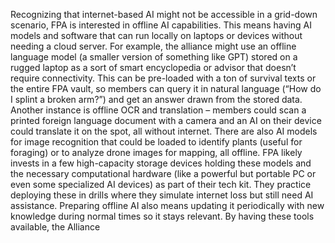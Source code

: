 Recognizing that internet-based AI might not be accessible in a grid-down scenario, FPA is interested in offline AI capabilities. This means having AI models and software that can run locally on laptops or devices without needing a cloud server. For example, the alliance might use an offline language model (a smaller version of something like GPT) stored on a rugged laptop as a sort of smart encyclopedia or advisor that doesn’t require connectivity. This can be pre-loaded with a ton of survival texts or the entire FPA vault, so members can query it in natural language (“How do I splint a broken arm?”) and get an answer drawn from the stored data. Another instance is offline OCR and translation – members could scan a printed foreign language document with a camera and an AI on their device could translate it on the spot, all without internet. There are also AI models for image recognition that could be loaded to identify plants (useful for foraging) or to analyze drone images for mapping, all offline. FPA likely invests in a few high-capacity storage devices holding these models and the necessary computational hardware (like a powerful but portable PC or even some specialized AI devices) as part of their tech kit. They practice deploying these in drills where they simulate internet loss but still need AI assistance. Preparing offline AI also means updating it periodically with new knowledge during normal times so it stays relevant. By having these tools available, the Alliance